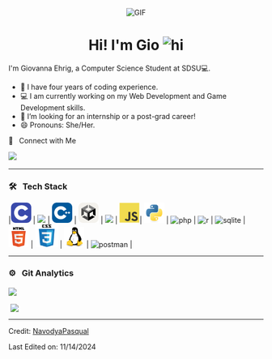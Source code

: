 <p align="center">
<img alt="GIF" src="https://github.com/arsentieva/arsentieva/blob/main/code.gif?raw=true" height="280" />
 <p/>
<h1 align="center"> Hi! I'm Gio <img src="https://user-images.githubusercontent.com/1303154/88677602-1635ba80-d120-11ea-84d8-d263ba5fc3c0.gif" width="28px" alt="hi"></h1>

I'm Giovanna Ehrig, a Computer Science Student at SDSU💻.

<!-- TODO: Add last video link -->

- :seedling: I have four years of coding experience.
- :computer: I am currently working on my Web Development and Game Development skills.
- 🤔 I’m looking for an internship or a post-grad career!
- 😄 Pronouns: She/Her.

🤝 &nbsp; Connect with Me

[<img src="https://img.shields.io/badge/linkedin-%230077B5.svg?&style=for-the-badge&logo=linkedin&logoColor=white" />](https://www.linkedin.com/in/gio-ehrig-691901214/)

<hr>

### 🛠 &nbsp; Tech Stack

|<img src="https://raw.githubusercontent.com/tandpfun/skill-icons/refs/heads/main/icons/C.svg" width=40> | <img src="https://www.vectorlogo.zone/logos/springio/springio-icon.svg" width=40> | <img src="https://raw.githubusercontent.com/tandpfun/skill-icons/refs/heads/main/icons/CPP.svg" width="40"> | <img src="https://raw.githubusercontent.com/tandpfun/skill-icons/refs/heads/main/icons/Unity-Light.svg" width="40"> | <img src="https://www.vectorlogo.zone/logos/java/java-vertical.svg" width="40"> | <img src="https://raw.githubusercontent.com/devicons/devicon/master/icons/javascript/javascript-original.svg" width="40">| <img src="https://raw.githubusercontent.com/devicons/devicon/master/icons/python/python-original.svg" alt="python" width="40">  | <img src="https://www.vectorlogo.zone/logos/php/php-ar21.svg" alt="php" width="40">  | <img src="https://www.vectorlogo.zone/logos/r-project/r-project-icon.svg" alt="r" width="40"> | <img src="https://www.vectorlogo.zone/logos/sqlite/sqlite-icon.svg" alt="sqlite" width="40"> |<img src="https://raw.githubusercontent.com/devicons/devicon/master/icons/html5/html5-original-wordmark.svg" alt="html5" width="40"> | <img src="https://raw.githubusercontent.com/devicons/devicon/master/icons/css3/css3-original-wordmark.svg" alt="css3" width="45" height="45"/> | <img src="https://raw.githubusercontent.com/devicons/devicon/master/icons/linux/linux-original.svg" alt="linux" width="40"> | <img src="https://www.vectorlogo.zone/logos/visualstudio_code/visualstudio_code-icon.svg" alt="postman" width="40"> |

<hr>

### ⚙️ &nbsp; Git Analytics
 
<p><img align="center" src="https://github-readme-stats.vercel.app/api?username=UhOhGio&theme=dark&show_icons=true" /></p>
<p>&nbsp;<img align="center" src="https://github-readme-stats.vercel.app/api/top-langs/?username=UhOhGio&theme=dark&layout=compact" width="410" /></p>

------
Credit: [NavodyaPasqual](https://github.com/NavodyaPasqual)

Last Edited on: 11/14/2024
